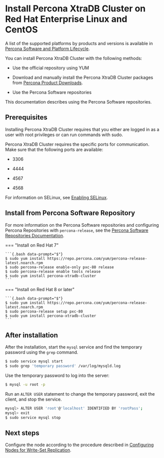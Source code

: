 # Install Percona XtraDB Cluster on Red Hat Enterprise Linux and CentOS

A list of the supported platforms by products and versions
is available in [Percona Software and Platform Lifecycle](https://www.percona.com/services/policies/percona-software-platform-lifecycle#mysql).

You can install Percona XtraDB Cluster with the following methods:

* Use the official repository using YUM

* Download and manually install the Percona XtraDB Cluster packages from [Percona Product Downloads](http://www.percona.com/downloads/Percona-XtraDB-Cluster-80/LATEST/).

* Use the Percona Software repositories 

This documentation describes using the Percona Software repositories.

## Prerequisites

Installing Percona XtraDB Cluster requires that you either are logged in as a user with root privileges or can run commands with sudo.

 Percona XtraDB Cluster requires the specific ports for communication. Make sure that the following ports are available:

* 3306

* 4444

* 4567

* 4568

For information on SELinux, see [Enabling SELinux](selinux.md#selinux).

## Install from Percona Software Repository

For more information on the Percona Software repositories and configuring Percona Repositories with `percona-release`, see the [Percona Software Repositories Documentation](https://docs.percona.com/percona-software-repositories/index.html).

=== "Install on Red Hat 7"

    ```{.bash data-prompt="$"}
    $ sudo yum install https://repo.percona.com/yum/percona-release-latest.noarch.rpm
    $ sudo percona-release enable-only pxc-80 release
    $ sudo percona-release enable tools release
    $ sudo yum install percona-xtradb-cluster
    ```

=== "Install on Red Hat 8 or later"

    ```{.bash data-prompt="$"}
    $ sudo yum install https://repo.percona.com/yum/percona-release-latest.noarch.rpm
    $ sudo percona-release setup pxc-80
    $ sudo yum install percona-xtradb-cluster
    ```

## After installation

After the installation, start the `mysql` service and find the temporary password using the `grep` command. 

```{.bash data-prompt="$"}
$ sudo service mysql start
$ sudo grep 'temporary password' /var/log/mysqld.log
```

Use the temporary password to log into the server:

```{.bash data-prompt="$"}
$ mysql -u root -p
```

Run an `ALTER USER` statement to change the temporary password, exit the client, and stop the service.

```{.bash data-prompt="$"}
mysql> ALTER USER 'root'@'localhost' IDENTIFIED BY 'rootPass';
mysql> exit
$ sudo service mysql stop
```


## Next steps

Configure the node according to the procedure described in [Configuring Nodes for Write-Set Replication](configure-nodes.md#configure).

